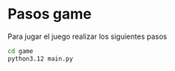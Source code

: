 # Pasos game

Para jugar el juego realizar los siguientes pasos
```sh
cd game
python3.12 main.py
```